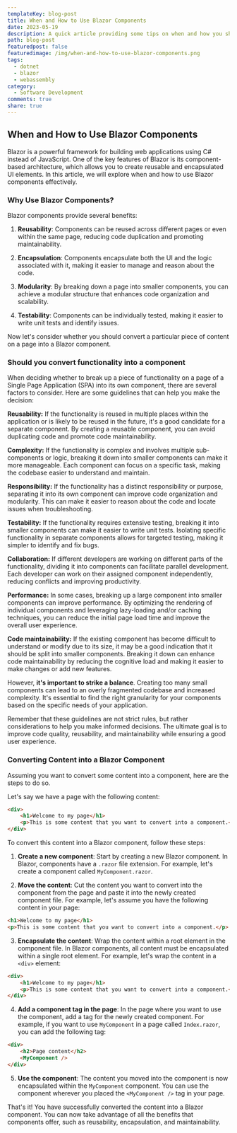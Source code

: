 ```yaml
---
templateKey: blog-post
title: When and How to Use Blazor Components
date: 2023-05-19
description: A quick article providing some tips on when and how you should break up content and functionality in your Blazor applications.
path: blog-post
featuredpost: false
featuredimage: /img/when-and-how-to-use-blazor-components.png
tags:
  - dotnet
  - blazor
  - webassembly
category:
  - Software Development
comments: true
share: true
---
```


## When and How to Use Blazor Components

Blazor is a powerful framework for building web applications using C# instead of JavaScript. One of the key features of Blazor is its component-based architecture, which allows you to create reusable and encapsulated UI elements. In this article, we will explore when and how to use Blazor components effectively.

### Why Use Blazor Components?

Blazor components provide several benefits:

1. **Reusability**: Components can be reused across different pages or even within the same page, reducing code duplication and promoting maintainability.

2. **Encapsulation**: Components encapsulate both the UI and the logic associated with it, making it easier to manage and reason about the code.

3. **Modularity**: By breaking down a page into smaller components, you can achieve a modular structure that enhances code organization and scalability.

4. **Testability**: Components can be individually tested, making it easier to write unit tests and identify issues.

Now let's consider whether you should convert a particular piece of content on a page into a Blazor component.

### Should you convert functionality into a component

When deciding whether to break up a piece of functionality on a page of a Single Page Application (SPA) into its own component, there are several factors to consider. Here are some guidelines that can help you make the decision:

**Reusability:** If the functionality is reused in multiple places within the application or is likely to be reused in the future, it's a good candidate for a separate component. By creating a reusable component, you can avoid duplicating code and promote code maintainability.

**Complexity:** If the functionality is complex and involves multiple sub-components or logic, breaking it down into smaller components can make it more manageable. Each component can focus on a specific task, making the codebase easier to understand and maintain.

**Responsibility:** If the functionality has a distinct responsibility or purpose, separating it into its own component can improve code organization and modularity. This can make it easier to reason about the code and locate issues when troubleshooting.

**Testability:** If the functionality requires extensive testing, breaking it into smaller components can make it easier to write unit tests. Isolating specific functionality in separate components allows for targeted testing, making it simpler to identify and fix bugs.

**Collaboration:** If different developers are working on different parts of the functionality, dividing it into components can facilitate parallel development. Each developer can work on their assigned component independently, reducing conflicts and improving productivity.

**Performance:** In some cases, breaking up a large component into smaller components can improve performance. By optimizing the rendering of individual components and leveraging lazy-loading and/or caching techniques, you can reduce the initial page load time and improve the overall user experience.

**Code maintainability:** If the existing component has become difficult to understand or modify due to its size, it may be a good indication that it should be split into smaller components. Breaking it down can enhance code maintainability by reducing the cognitive load and making it easier to make changes or add new features.

However, **it's important to strike a balance**. Creating too many small components can lead to an overly fragmented codebase and increased complexity. It's essential to find the right granularity for your components based on the specific needs of your application.

Remember that these guidelines are not strict rules, but rather considerations to help you make informed decisions. The ultimate goal is to improve code quality, reusability, and maintainability while ensuring a good user experience.

### Converting Content into a Blazor Component

Assuming you want to convert some content into a component, here are the steps to do so.

Let's say we have a page with the following content:

```html
<div>
    <h1>Welcome to my page</h1>
    <p>This is some content that you want to convert into a component.</p>
</div>
```

To convert this content into a Blazor component, follow these steps:

1. **Create a new component**: Start by creating a new Blazor component. In Blazor, components have a `.razor` file extension. For example, let's create a component called `MyComponent.razor`.

2. **Move the content**: Cut the content you want to convert into the component from the page and paste it into the newly created component file. For example, let's assume you have the following content in your page:

```html
<h1>Welcome to my page</h1>
<p>This is some content that you want to convert into a component.</p>
```

3. **Encapsulate the content**: Wrap the content within a root element in the component file. In Blazor components, all content must be encapsulated within a single root element. For example, let's wrap the content in a `<div>` element:

```html
<div>
    <h1>Welcome to my page</h1>
    <p>This is some content that you want to convert into a component.</p>
</div>
```

4. **Add a component tag in the page**: In the page where you want to use the component, add a tag for the newly created component. For example, if you want to use `MyComponent` in a page called `Index.razor`, you can add the following tag:

```html
<div>
    <h2>Page content</h2>
    <MyComponent />
</div>
```

5. **Use the component**: The content you moved into the component is now encapsulated within the `MyComponent` component. You can use the component wherever you placed the `<MyComponent />` tag in your page.

That's it! You have successfully converted the content into a Blazor component. You can now take advantage of all the benefits that components offer, such as reusability, encapsulation, and maintainability.
